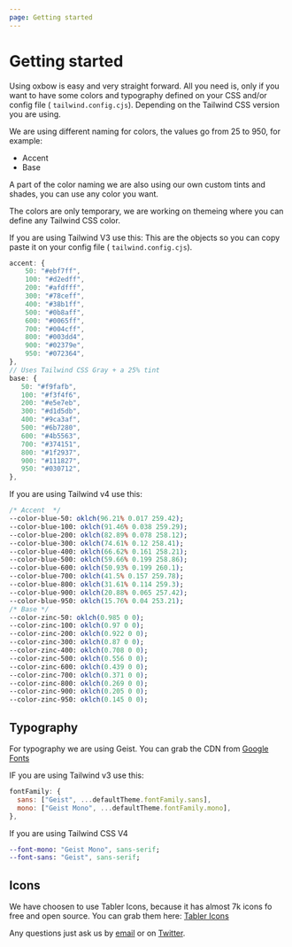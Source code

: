 ```yaml
---
page: Getting started
---
```


# Getting started

Using oxbow is easy and very straight forward.
All you need is, only if you want to have some colors and typography defined on your CSS and/or config file ( `tailwind.config.cjs`). Depending on the Tailwind CSS version you are using.

We are using different naming for colors, the values go from 25 to 950, for example:

- Accent
- Base

A part of the color naming we are also using our own custom tints and shades, you can use any color you want.

The colors are only temporary, we are working on themeing where you can define any Tailwind CSS color.

If you are using Tailwind V3 use this:
This are the objects so you can copy paste it on your config file ( `tailwind.config.cjs`).

```js
accent: {
    50: "#ebf7ff",
    100: "#d2edff",
    200: "#afdfff",
    300: "#78ceff",
    400: "#38b1ff",
    500: "#0b8aff",
    600: "#0065ff",
    700: "#004cff",
    800: "#003dd4",
    900: "#02379e",
    950: "#072364",
},
// Uses Tailwind CSS Gray + a 25% tint
base: {
   50: "#f9fafb",
   100: "#f3f4f6",
   200: "#e5e7eb",
   300: "#d1d5db",
   400: "#9ca3af",
   500: "#6b7280",
   600: "#4b5563",
   700: "#374151",
   800: "#1f2937",
   900: "#111827",
   950: "#030712",
},
```

If you are using Tailwind v4 use this:

```sass
/* Accent  */
--color-blue-50: oklch(96.21% 0.017 259.42);
--color-blue-100: oklch(91.46% 0.038 259.29);
--color-blue-200: oklch(82.89% 0.078 258.12);
--color-blue-300: oklch(74.61% 0.12 258.41);
--color-blue-400: oklch(66.62% 0.161 258.21);
--color-blue-500: oklch(59.66% 0.199 258.86);
--color-blue-600: oklch(50.93% 0.199 260.1);
--color-blue-700: oklch(41.5% 0.157 259.78);
--color-blue-800: oklch(31.61% 0.114 259.3);
--color-blue-900: oklch(20.88% 0.065 257.42);
--color-blue-950: oklch(15.76% 0.04 253.21);
/* Base */
--color-zinc-50: oklch(0.985 0 0);
--color-zinc-100: oklch(0.97 0 0);
--color-zinc-200: oklch(0.922 0 0);
--color-zinc-300: oklch(0.87 0 0);
--color-zinc-400: oklch(0.708 0 0);
--color-zinc-500: oklch(0.556 0 0);
--color-zinc-600: oklch(0.439 0 0);
--color-zinc-700: oklch(0.371 0 0);
--color-zinc-800: oklch(0.269 0 0);
--color-zinc-900: oklch(0.205 0 0);
--color-zinc-950: oklch(0.145 0 0);

```

## Typography

For typography we are using Geist. You can grab the CDN from [Google Fonts](https://fonts.google.com/?query=geist)

IF you are using Tailwind v3 use this:

```js
fontFamily: {
  sans: ["Geist", ...defaultTheme.fontFamily.sans],
  mono: ["Geist Mono", ...defaultTheme.fontFamily.mono],
},
```

If you are using Tailwind CSS V4

```sass
--font-mono: "Geist Mono", sans-serif;
--font-sans: "Geist", sans-serif;
```

## Icons

We have choosen to use Tabler Icons, because it has almost 7k icons fo free and open source.
You can grab them here: [Tabler Icons](https://tabler-icons.io/)

Any questions just ask us by [email](mailto:oxbowui@gmail.com) or on [Twitter](https://x.com/oxbowui).
